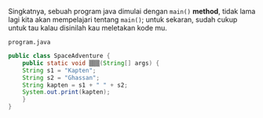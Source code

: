 Singkatnya, sebuah program java dimulai dengan `main()` **method**, tidak lama lagi kita akan mempelajari tentang `main()`; untuk sekaran, sudah cukup untuk tau kalau disinilah kau meletakan kode mu.

`program.java`

```java
public class SpaceAdventure {
    public static void ▒▒▒(String[] args) {
    String s1 = "Kapten";
    String s2 = "Ghassan";
    String kapten = s1 + " " + s2;
    System.out.print(kapten);
    }
}
```